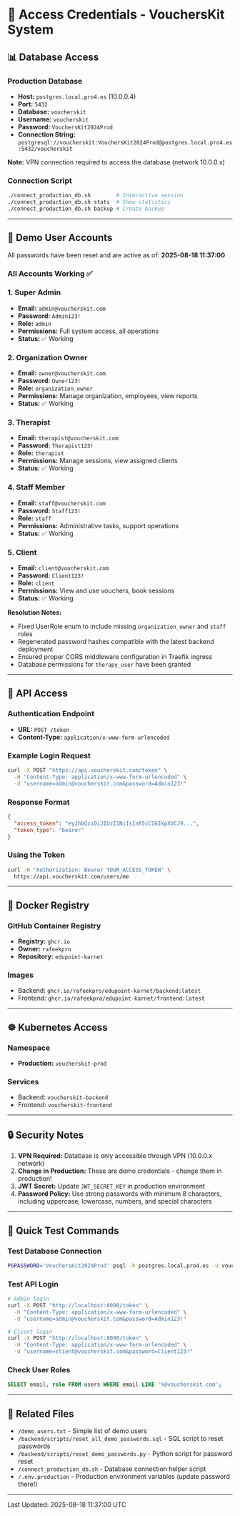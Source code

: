 # 🔐 Access Credentials - VouchersKit System

## 📊 Database Access

### Production Database
- **Host:** `postgres.local.pro4.es` (10.0.0.4)
- **Port:** `5432`
- **Database:** `voucherskit`
- **Username:** `voucherskit`
- **Password:** `VouchersKit2024Prod`
- **Connection String:** `postgresql://voucherskit:VouchersKit2024Prod@postgres.local.pro4.es:5432/voucherskit`

**Note:** VPN connection required to access the database (network 10.0.0.x)

### Connection Script
```bash
./connect_production_db.sh        # Interactive session
./connect_production_db.sh stats  # Show statistics
./connect_production_db.sh backup # Create backup
```

---

## 👥 Demo User Accounts

All passwords have been reset and are active as of: **2025-08-18 11:37:00**

### All Accounts Working ✅

### 1. Super Admin
- **Email:** `admin@voucherskit.com`
- **Password:** `Admin123!`
- **Role:** `admin`
- **Permissions:** Full system access, all operations
- **Status:** ✅ Working

### 2. Organization Owner
- **Email:** `owner@voucherskit.com`
- **Password:** `Owner123!`
- **Role:** `organization_owner`
- **Permissions:** Manage organization, employees, view reports
- **Status:** ✅ Working

### 3. Therapist
- **Email:** `therapist@voucherskit.com`
- **Password:** `Therapist123!`
- **Role:** `therapist`
- **Permissions:** Manage sessions, view assigned clients
- **Status:** ✅ Working

### 4. Staff Member
- **Email:** `staff@voucherskit.com`
- **Password:** `Staff123!`
- **Role:** `staff`
- **Permissions:** Administrative tasks, support operations
- **Status:** ✅ Working

### 5. Client
- **Email:** `client@voucherskit.com`
- **Password:** `Client123!`
- **Role:** `client`
- **Permissions:** View and use vouchers, book sessions
- **Status:** ✅ Working

**Resolution Notes:** 
- Fixed UserRole enum to include missing `organization_owner` and `staff` roles
- Regenerated password hashes compatible with the latest backend deployment
- Ensured proper CORS middleware configuration in Traefik ingress
- Database permissions for `therapy_user` have been granted

---

## 🔑 API Access

### Authentication Endpoint
- **URL:** `POST /token`
- **Content-Type:** `application/x-www-form-urlencoded`

### Example Login Request
```bash
curl -X POST "https://api.voucherskit.com/token" \
  -H "Content-Type: application/x-www-form-urlencoded" \
  -d "username=admin@voucherskit.com&password=Admin123!"
```

### Response Format
```json
{
  "access_token": "eyJhbGciOiJIUzI1NiIsInR5cCI6IkpXVCJ9...",
  "token_type": "bearer"
}
```

### Using the Token
```bash
curl -H "Authorization: Bearer YOUR_ACCESS_TOKEN" \
  https://api.voucherskit.com/users/me
```

---

## 🐳 Docker Registry

### GitHub Container Registry
- **Registry:** `ghcr.io`
- **Owner:** `rafeekpro`
- **Repository:** `edupoint-karnet`

### Images
- Backend: `ghcr.io/rafeekpro/edupoint-karnet/backend:latest`
- Frontend: `ghcr.io/rafeekpro/edupoint-karnet/frontend:latest`

---

## ☸️ Kubernetes Access

### Namespace
- **Production:** `voucherskit-prod`

### Services
- Backend: `voucherskit-backend`
- Frontend: `voucherskit-frontend`

---

## 🔒 Security Notes

1. **VPN Required:** Database is only accessible through VPN (10.0.0.x network)
2. **Change in Production:** These are demo credentials - change them in production!
3. **JWT Secret:** Update `JWT_SECRET_KEY` in production environment
4. **Password Policy:** Use strong passwords with minimum 8 characters, including uppercase, lowercase, numbers, and special characters

---

## 📝 Quick Test Commands

### Test Database Connection
```bash
PGPASSWORD='VouchersKit2024Prod' psql -h postgres.local.pro4.es -U voucherskit -d voucherskit -c "SELECT current_user;"
```

### Test API Login
```bash
# Admin login
curl -X POST "http://localhost:8000/token" \
  -H "Content-Type: application/x-www-form-urlencoded" \
  -d "username=admin@voucherskit.com&password=Admin123!"

# Client login  
curl -X POST "http://localhost:8000/token" \
  -H "Content-Type: application/x-www-form-urlencoded" \
  -d "username=client@voucherskit.com&password=Client123!"
```

### Check User Roles
```sql
SELECT email, role FROM users WHERE email LIKE '%@voucherskit.com';
```

---

## 📄 Related Files

- `/demo_users.txt` - Simple list of demo users
- `/backend/scripts/reset_all_demo_passwords.sql` - SQL script to reset passwords
- `/backend/scripts/reset_demo_passwords.py` - Python script for password reset
- `/connect_production_db.sh` - Database connection helper script
- `/.env.production` - Production environment variables (update password there!)

---

Last Updated: 2025-08-18 11:37:00 UTC